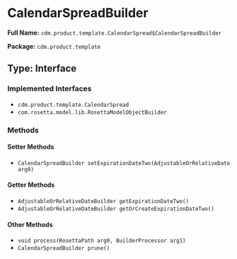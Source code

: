 # CalendarSpreadBuilder

**Full Name:** `cdm.product.template.CalendarSpread$CalendarSpreadBuilder`

**Package:** `cdm.product.template`

## Type: Interface

### Implemented Interfaces

- `cdm.product.template.CalendarSpread`
- `com.rosetta.model.lib.RosettaModelObjectBuilder`

### Methods

#### Setter Methods

- `CalendarSpreadBuilder setExpirationDateTwo(AdjustableOrRelativeDate arg0)`

#### Getter Methods

- `AdjustableOrRelativeDateBuilder getExpirationDateTwo()`
- `AdjustableOrRelativeDateBuilder getOrCreateExpirationDateTwo()`

#### Other Methods

- `void process(RosettaPath arg0, BuilderProcessor arg1)`
- `CalendarSpreadBuilder prune()`

